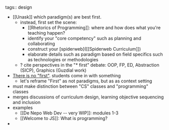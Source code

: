 tags:: design

- [[Unask]] which paradigm(s) are best first.
	- instead, first set the scene:
		- [[Rhetorics of Programming]]: where and how does what you're teaching happen?
		- identify your "core competency" such as planning and collaborating
		- construct your [spiderweb]([[Spiderweb Curriculum]])
		- elaborate details such as paradigm based on field specifics such as technologies or methodologies
	- ? cite perspectives  in the "* first" debate: OOP, FP, ED, Abstraction (SICP), Graphics (Guzdial work)
- [There is no "first"](https://computinged.wordpress.com/2010/11/27/there-is-no-first-in-cs1/). students come in with something
	- let's reframe "First" as not paradigms, but as as context setting
- must make distinction between "CS" classes and "programming" classes
- merges discussions of curriculum design, learning objective sequencing and inclusion
- examples
	- [[De Nepo Web Dev -- very WIP]]: modules 1-3
	- [[Welcome to JS]]: What is programming?
-